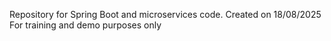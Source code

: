 Repository for Spring Boot and microservices code.
Created on 18/08/2025
For training and demo purposes only
